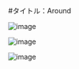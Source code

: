 #タイトル：Around

![image](https://user-images.githubusercontent.com/21729665/194884670-f1be7bb1-c43f-4061-b25b-909606fb6c21.png)

![image](https://user-images.githubusercontent.com/21729665/194884565-ed9178e3-cf43-4fec-befc-958b14895665.png)

![image](https://user-images.githubusercontent.com/21729665/194884933-c80fc5ea-b11e-446c-a972-8c414dd08416.png)
